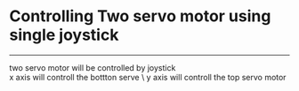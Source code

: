 # Controlling Two servo motor using single joystick 

---

two servo motor will be controlled by joystick \
x axis will controll the bottton serve \ 
y axis will controll the top servo motor 
